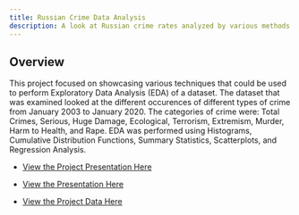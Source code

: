 ```yaml
---
title: Russian Crime Data Analysis
description: A look at Russian crime rates analyzed by various methods.
---
```


## Overview
This project focused on showcasing various techniques that could be used to perform Exploratory Data Analysis (EDA) of a dataset. The dataset that was examined looked at the different occurences of different types of crime from January 2003 to January 2020. The categories of crime were: Total Crimes, Serious, Huge Damage, Ecological, Terrorism, Extremism, Murder, Harm to Health, and Rape. EDA was performed using Histograms, Cumulative Distribution Functions, Summary Statistics, Scatterplots, and Regression Analysis.

* [View the Project Presentation Here](https://tripleee19.github.io/projects/RussianCrimeRates.pdf)

* <a href="../projects/RussianCrimeRates.pdf" target="_blank">View the Presentation Here</a>

* [View the Project Data Here](https://github.com/tripleee19/tripleee19.github.io/blob/main/data/crime.csv)
